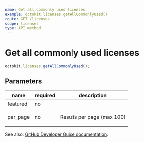 ```yaml
---
name: Get all commonly used licenses
example: octokit.licenses.getAllCommonlyUsed()
route: GET /licenses
scope: licenses
type: API method
---
```


# Get all commonly used licenses

```js
octokit.licenses.getAllCommonlyUsed();
```

## Parameters

<table>
  <thead>
    <tr>
      <th>name</th>
      <th>required</th>
      <th>description</th>
    </tr>
  </thead>
  <tbody>
    <tr><td>featured</td><td>no</td><td>

</td></tr>
<tr><td>per_page</td><td>no</td><td>

Results per page (max 100)

</td></tr>
  </tbody>
</table>

See also: [GitHub Developer Guide documentation](https://docs.github.com/v3/licenses/#get-all-commonly-used-licenses).
